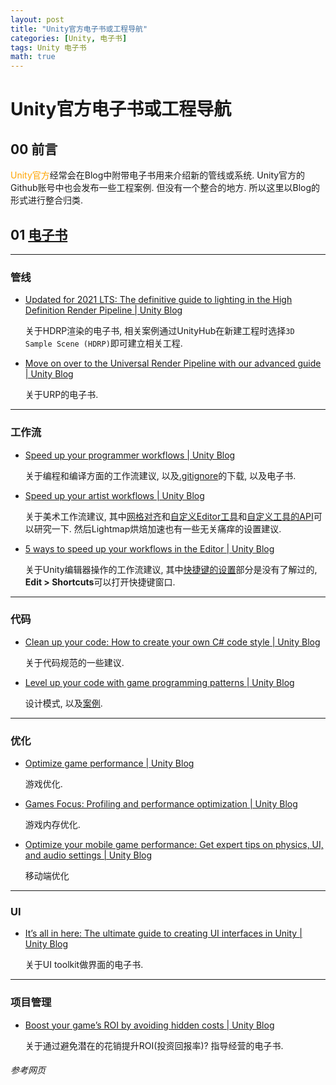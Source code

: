 ```yaml
---
layout: post
title: "Unity官方电子书或工程导航"
categories: [Unity, 电子书]
tags: Unity 电子书
math: true
---
```


# Unity官方电子书或工程导航

## 00 前言

<font color=orange>Unity官方</font>经常会在Blog中附带电子书用来介绍新的管线或系统. Unity官方的Github账号中也会发布一些工程案例. 但没有一个整合的地方. 所以这里以Blog的形式进行整合归类.

## 01 [电子书](https://blog.unity.com/search?q=E-book)

---

### 管线

- [Updated for 2021 LTS: The definitive guide to lighting in the High Definition Render Pipeline | Unity Blog](https://blog.unity.com/engine-platform/updated-for-2021-lts-the-definitive-guide-to-lighting-in-the-high-definition-render)

  关于HDRP渲染的电子书, 相关案例通过UnityHub在新建工程时选择```3D Sample Scene (HDRP)```即可建立相关工程.

- [Move on over to the Universal Render Pipeline with our advanced guide | Unity Blog](https://blog.unity.com/engine-platform/move-on-over-to-the-universal-render-pipeline-with-our-advanced-guide)

  关于URP的电子书.

---

### 工作流

- [Speed up your programmer workflows | Unity Blog](https://blog.unity.com/engine-platform/speed-up-your-programmer-workflows)

  关于编程和编译方面的工作流建议, 以及[.gitignore](https://github.com/github/gitignore/blob/main/Unity.gitignore)的下载, 以及电子书.

- [Speed up your artist workflows | Unity Blog](https://blog.unity.com/engine-platform/speed-up-your-artist-workflows)

  关于美术工作流建议, 其中[网格对齐](https://docs.unity3d.com/cn/2021.1/Manual/GridSnapping.html)和[自定义Editor工具](https://docs.unity3d.com/cn/2021.1/Manual/UsingCustomEditorTools.html)和[自定义工具的API](https://docs.unity3d.com/2019.1/Documentation/ScriptReference/EditorTools.EditorTool.html)可以研究一下.  然后Lightmap烘焙加速也有一些无关痛痒的设置建议.

- [5 ways to speed up your workflows in the Editor | Unity Blog](https://blog.unity.com/engine-platform/5-ways-to-speed-up-workflows-in-unity-editor)

  关于Unity编辑器操作的工作流建议, 其中[快捷键的设置](https://docs.unity3d.com/2020.1/Documentation/Manual/ShortcutsManager.html)部分是没有了解过的, **Edit > Shortcuts**可以打开快捷键窗口.

---

### 代码

- [Clean up your code: How to create your own C# code style | Unity Blog](https://blog.unity.com/engine-platform/clean-up-your-code-how-to-create-your-own-c-code-style)

  关于代码规范的一些建议.

- [Level up your code with game programming patterns | Unity Blog](https://blog.unity.com/games/level-up-your-code-with-game-programming-patterns)

  设计模式, 以及[案例](https://github.com/Unity-Technologies/game-programming-patterns-demo).


---

### 优化

- [Optimize game performance | Unity Blog](https://blog.unity.com/reading-list/optimize-game-performance)

  游戏优化.

- [Games Focus: Profiling and performance optimization | Unity Blog](https://blog.unity.com/engine-platform/games-focus-profiling-and-performance-optimization)

  游戏内存优化.

- [Optimize your mobile game performance: Get expert tips on physics, UI, and audio settings | Unity Blog](https://blog.unity.com/games/optimize-your-mobile-game-performance-get-expert-tips-on-physics-ui-and-audio-settings)

  移动端优化

---

### UI

- [It’s all in here: The ultimate guide to creating UI interfaces in Unity | Unity Blog](https://blog.unity.com/games/ultimate-guide-to-creating-ui-interfaces)

  关于UI toolkit做界面的电子书.

---

### 项目管理

- [Boost your game’s ROI by avoiding hidden costs | Unity Blog](https://blog.unity.com/games/boost-your-games-roi-by-avoiding-hidden-costs)

  关于通过避免潜在的花销提升ROI(投资回报率)? 指导经营的电子书.

###### 参考网页
